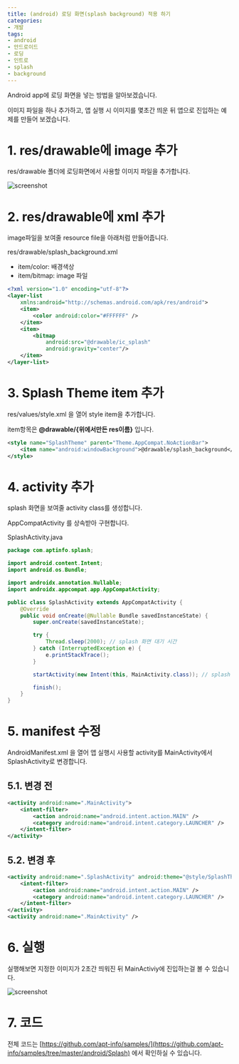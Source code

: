 ```yaml
---
title: (android) 로딩 화면(splash background) 적용 하기
categories:
- 개발
tags:
- android
- 안드로이드
- 로딩
- 인트로
- splash
- background
---
```


Android app에 로딩 화면을 넣는 방법을 알아보겠습니다.

이미지 파일을 하나 추가하고, 앱 실행 시 이미지를 몇초간 띄운 뒤 앱으로 진입하는 예제를 만들어 보겠습니다.

# 1. res/drawable에 image 추가

res/drawable 폴더에 로딩화면에서 사용할 이미지 파일을 추가합니다.

![screenshot](https://apt-info.github.io/images/2019-09-15-android-splash-background/1.png)

# 2. res/drawable에 xml 추가

image파일을 보여줄 resource file을 아래처럼 만들어줍니다.

res/drawable/splash_background.xml

* item/color: 배경색상
* item/bitmap: image 파일

```xml
<?xml version="1.0" encoding="utf-8"?>
<layer-list
    xmlns:android="http://schemas.android.com/apk/res/android">
    <item>
        <color android:color="#FFFFFF" />
    </item>
    <item>
        <bitmap
            android:src="@drawable/ic_splash"
            android:gravity="center"/>
    </item>
</layer-list>
```

# 3. Splash Theme item 추가

res/values/style.xml 을 열어 style item을 추가합니다.

item항목은 **@drawable/{위에서만든 res이름}** 입니다.

```xml
<style name="SplashTheme" parent="Theme.AppCompat.NoActionBar">
    <item name="android:windowBackground">@drawable/splash_background</item>
</style>
```

# 4. activity 추가

splash 화면을 보여줄 activity class를 생성합니다.

AppCompatActivity 를 상속받아 구현합니다.

SplashActivity.java

```java
package com.aptinfo.splash;

import android.content.Intent;
import android.os.Bundle;

import androidx.annotation.Nullable;
import androidx.appcompat.app.AppCompatActivity;

public class SplashActivity extends AppCompatActivity {
    @Override
    public void onCreate(@Nullable Bundle savedInstanceState) {
        super.onCreate(savedInstanceState);

        try {
            Thread.sleep(2000); // splash 화면 대기 시간
        } catch (InterruptedException e) {
            e.printStackTrace();
        }

        startActivity(new Intent(this, MainActivity.class)); // splash 화면이 끝난 뒤 띄울 Activity

        finish();
    }
}
```

# 5. manifest 수정

AndroidManifest.xml 을 열어 앱 실행시 사용할 activity를 MainActivity에서 SplashActivity로 변경합니다.

## 5.1. 변경 전

```xml
<activity android:name=".MainActivity">
    <intent-filter>
        <action android:name="android.intent.action.MAIN" />
        <category android:name="android.intent.category.LAUNCHER" />
    </intent-filter>
</activity>
```

## 5.2. 변경 후

```xml
<activity android:name=".SplashActivity" android:theme="@style/SplashTheme">
    <intent-filter>
        <action android:name="android.intent.action.MAIN" />
        <category android:name="android.intent.category.LAUNCHER" />
    </intent-filter>
</activity>
<activity android:name=".MainActivity" />
```

# 6. 실행

실행해보면 지정한 이미지가 2초간 띄워진 뒤 MainActiviy에 진입하는걸 볼 수 있습니다.

![screenshot](https://apt-info.github.io/images/2019-09-15-android-splash-background/2.png)

# 7. 코드

전체 코드는 [https://github.com/apt-info/samples/](https://github.com/apt-info/samples/tree/master/android/Splash) 에서 확인하실 수 있습니다.
